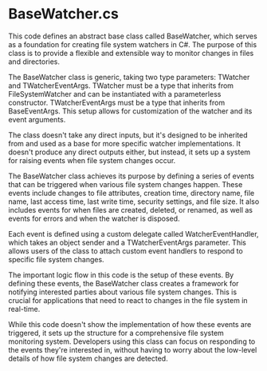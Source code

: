 # BaseWatcher.cs

This code defines an abstract base class called BaseWatcher, which serves as a foundation for creating file system watchers in C#. The purpose of this class is to provide a flexible and extensible way to monitor changes in files and directories.

The BaseWatcher class is generic, taking two type parameters: TWatcher and TWatcherEventArgs. TWatcher must be a type that inherits from FileSystemWatcher and can be instantiated with a parameterless constructor. TWatcherEventArgs must be a type that inherits from BaseEventArgs. This setup allows for customization of the watcher and its event arguments.

The class doesn't take any direct inputs, but it's designed to be inherited from and used as a base for more specific watcher implementations. It doesn't produce any direct outputs either, but instead, it sets up a system for raising events when file system changes occur.

The BaseWatcher class achieves its purpose by defining a series of events that can be triggered when various file system changes happen. These events include changes to file attributes, creation time, directory name, file name, last access time, last write time, security settings, and file size. It also includes events for when files are created, deleted, or renamed, as well as events for errors and when the watcher is disposed.

Each event is defined using a custom delegate called WatcherEventHandler, which takes an object sender and a TWatcherEventArgs parameter. This allows users of the class to attach custom event handlers to respond to specific file system changes.

The important logic flow in this code is the setup of these events. By defining these events, the BaseWatcher class creates a framework for notifying interested parties about various file system changes. This is crucial for applications that need to react to changes in the file system in real-time.

While this code doesn't show the implementation of how these events are triggered, it sets up the structure for a comprehensive file system monitoring system. Developers using this class can focus on responding to the events they're interested in, without having to worry about the low-level details of how file system changes are detected.
